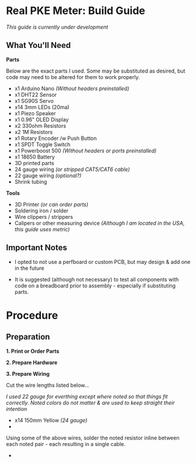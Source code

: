 # Real PKE Meter: Build Guide #

*This guide is currently under development*

## What You'll Need ##
**Parts**

Below are the exact parts I used.  Some may be substituted as desired, but code may need to be altered for them to work properly.

- x1 Arduino Nano *(Without headers preinstalled)*
- x1 DHT22 Sensor
- x1 SG90S Servo
- x14 3mm LEDs (20ma)
- x1 Piezo Speaker
- x1 0.96" OLED Display
- x2 330ohm Resistors
- x2 1M Resistors
- x1 Rotary Encoder /w Push Button
- x1 SPDT Toggle Switch
- x1 Powerboost 500 *(Without headers or ports  preinstalled)*
- x1 18650 Battery
- 3D printed parts
- 24 gauge wiring *(or stripped CAT5/CAT6 cable)*
- 22 gauge wiring *(optional?)*
- Shrink tubing

**Tools**

- 3D Printer *(or can order parts)*
- Soldering iron / solder
- Wire clippers / strippers
- Calipers or other measuring device *(Although I am located in the USA, this guide uses metric)*

## Important Notes ##

- I opted to not use a perfboard or custom PCB, but may design & add one in the future

- It is suggested (although not necessary) to test all components with code on a breadboard prior to assembly - especially if substituting parts.

# Procedure #
## Preparation ##
**1. Print or Order Parts**

**2. Prepare Hardware**

**3. Prepare Wiring**

Cut the wire lengths listed below...

*I used 22 gauge for everthing except where noted so that things fit correctly.  Noted colors do not matter & are used to keep straight their intention*

 - x14 150mm Yellow *(24 gauge)*
 - 

Using some of the above wires, solder the noted resistor inline between each noted pair - each resulting in a single cable.

- 

